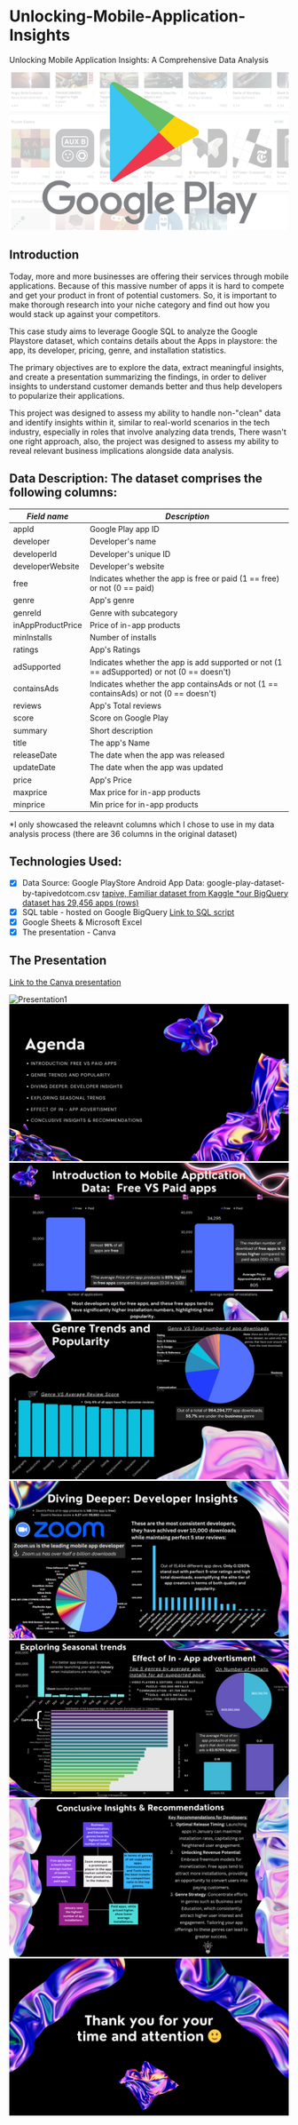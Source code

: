 # Unlocking-Mobile-Application-Insights

Unlocking Mobile Application Insights: A Comprehensive Data Analysis

![Presentation0](png/playStore.png)

## Introduction

Today, more and more businesses are offering their services through mobile applications. Because of this massive number of apps it is hard to compete and get your product in front of potential customers. So, it is important to make thorough research into your niche category and find out how you would stack up against your competitors.

This case study aims to leverage Google SQL to analyze the Google Playstore dataset, which contains details about the Apps in playstore:  the app, its developer, pricing, genre, and installation statistics.

The primary objectives are to explore the data, extract meaningful insights, and create a presentation summarizing the findings, in order to deliver insights to understand customer demands better and thus help developers to popularize their applications.

This project was designed to assess my ability to handle non-"clean" data and identify insights within it, similar to real-world scenarios in the tech industry, especially in roles that involve analyzing data trends, There wasn't one right approach, also, the project was designed to assess my ability to reveal relevant business implications alongside data analysis.


## Data Description: The dataset comprises the following columns:

| *Field name* | *Description* |
| ----------- | ----------- |
| appId | Google Play app ID |
| developer | Developer's name |
| developerId |Developer's unique ID |
| developerWebsite | Developer's website |
| free | Indicates whether the app is free or paid (1 == free) or not (0 == paid) |
| genre | App's genre |
| genreId | Genre with subcategory |
| inAppProductPrice | Price of in-app products |
| minInstalls | Number of installs |
| ratings | App's Ratings |
| adSupported | Indicates whether the app is add supported or not (1 == adSupported) or not (0 == doesn't) |
| containsAds | Indicates whether the app containsAds or not (1 == containsAds) or not (0 == doesn't) |
| reviews | App's Total reviews |
| score | Score on Google Play|
| summary | Short description |
| title | The app's Name |
| releaseDate | The date when the app was released |
| updateDate | The date when the app was updated |
| price | App's Price |
| maxprice | Max price for in-app products |
| minprice | Min price for in-app products |

*I only showcased the releavnt columns which I chose to use in my data analysis process (there are 36 columns in the original dataset)

## Technologies Used:
- [x] Data Source: Google PlayStore Android App Data: google-play-dataset-by-tapivedotcom.csv [tapive, ](https://tapive.com/)
[Familiar dataset from Kaggle *our BigQuery dataset has 29,456 apps (rows)](https://www.kaggle.com/datasets/lava18/google-play-store-apps)
- [x] SQL table - hosted on Google BigQuery [Link to SQL script](BigQuerySQLScript.sql)
- [x] Google Sheets & Microsoft Excel 
- [x] The presentation - Canva

## The Presentation
[Link to the Canva presentation](https://www.canva.com/design/DAFvhdXaJc0/OJJifNyJHsOXGm3QezVtTw/edit?utm_content=DAFvhdXaJc0&utm_campaign=designshare&utm_medium=link2&utm_source=sharebutton)

![Presentation1]()
![Presentation2](png/2.png)
![Presentation3](png/3.png)
![Presentation4](png/4.png)
![Presentation5](png/5.png)
![Presentation6](png/6.png)
![Presentation7](png/7.png)
![Presentation8](png/8.png) 
